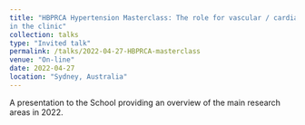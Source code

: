 ```yaml
---
title: "HBPRCA Hypertension Masterclass: The role for vascular / cardiac stiffness assessment in the clinic for cardiovascular risk and management. Section: Arterial stiffness assessment
in the clinic"
collection: talks
type: "Invited talk"
permalink: /talks/2022-04-27-HBPRCA-masterclass
venue: "On-line"
date: 2022-04-27
location: "Sydney, Australia"
---
```


A presentation to the School providing an overview of the main research areas in 2022.
